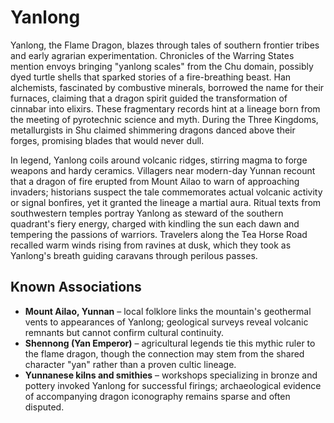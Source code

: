 # Yanlong

Yanlong, the Flame Dragon, blazes through tales of southern frontier tribes and early agrarian experimentation. Chronicles of the Warring States mention envoys bringing "yanlong scales" from the Chu domain, possibly dyed turtle shells that sparked stories of a fire-breathing beast. Han alchemists, fascinated by combustive minerals, borrowed the name for their furnaces, claiming that a dragon spirit guided the transformation of cinnabar into elixirs. These fragmentary records hint at a lineage born from the meeting of pyrotechnic science and myth. During the Three Kingdoms, metallurgists in Shu claimed shimmering dragons danced above their forges, promising blades that would never dull.

In legend, Yanlong coils around volcanic ridges, stirring magma to forge weapons and hardy ceramics. Villagers near modern-day Yunnan recount that a dragon of fire erupted from Mount Ailao to warn of approaching invaders; historians suspect the tale commemorates actual volcanic activity or signal bonfires, yet it granted the lineage a martial aura. Ritual texts from southwestern temples portray Yanlong as steward of the southern quadrant's fiery energy, charged with kindling the sun each dawn and tempering the passions of warriors. Travelers along the Tea Horse Road recalled warm winds rising from ravines at dusk, which they took as Yanlong's breath guiding caravans through perilous passes.

## Known Associations

- **Mount Ailao, Yunnan** – local folklore links the mountain's geothermal vents to appearances of Yanlong; geological surveys reveal volcanic remnants but cannot confirm cultural continuity.
- **Shennong (Yan Emperor)** – agricultural legends tie this mythic ruler to the flame dragon, though the connection may stem from the shared character "yan" rather than a proven cultic lineage.
- **Yunnanese kilns and smithies** – workshops specializing in bronze and pottery invoked Yanlong for successful firings; archaeological evidence of accompanying dragon iconography remains sparse and often disputed.

